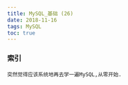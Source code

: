 ```yaml
---
title: MySQL_基础 (26)
date: 2018-11-16
tags: MySQL
toc: true
---
```


### 索引
    突然觉得应该系统地再去学一遍MySQL,从零开始.

<!-- more -->

#### 